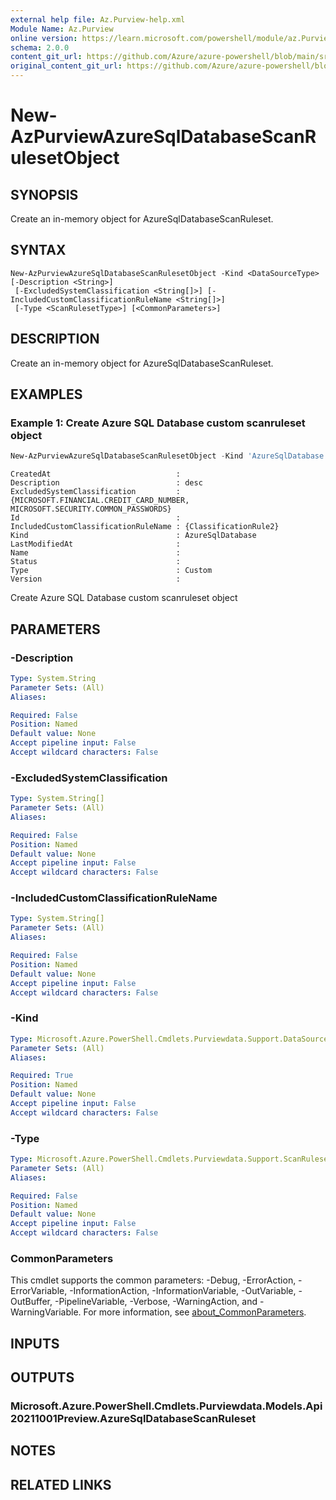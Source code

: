 ```yaml
---
external help file: Az.Purview-help.xml
Module Name: Az.Purview
online version: https://learn.microsoft.com/powershell/module/az.Purview/new-AzPurviewAzureSqlDatabaseScanRulesetObject
schema: 2.0.0
content_git_url: https://github.com/Azure/azure-powershell/blob/main/src/Purview/Purview/help/New-AzPurviewAzureSqlDatabaseScanRulesetObject.md
original_content_git_url: https://github.com/Azure/azure-powershell/blob/main/src/Purview/Purview/help/New-AzPurviewAzureSqlDatabaseScanRulesetObject.md
---
```


# New-AzPurviewAzureSqlDatabaseScanRulesetObject

## SYNOPSIS
Create an in-memory object for AzureSqlDatabaseScanRuleset.

## SYNTAX

```
New-AzPurviewAzureSqlDatabaseScanRulesetObject -Kind <DataSourceType> [-Description <String>]
 [-ExcludedSystemClassification <String[]>] [-IncludedCustomClassificationRuleName <String[]>]
 [-Type <ScanRulesetType>] [<CommonParameters>]
```

## DESCRIPTION
Create an in-memory object for AzureSqlDatabaseScanRuleset.

## EXAMPLES

### Example 1: Create Azure SQL Database custom scanruleset object
```powershell
New-AzPurviewAzureSqlDatabaseScanRulesetObject -Kind 'AzureSqlDatabase' -Description 'desc' -ExcludedSystemClassification @('MICROSOFT.FINANCIAL.CREDIT_CARD_NUMBER','MICROSOFT.SECURITY.COMMON_PASSWORDS') -IncludedCustomClassificationRuleName @('ClassificationRule2') -Type 'Custom'
```

```output
CreatedAt                            :
Description                          : desc
ExcludedSystemClassification         : {MICROSOFT.FINANCIAL.CREDIT_CARD_NUMBER, MICROSOFT.SECURITY.COMMON_PASSWORDS}
Id                                   :
IncludedCustomClassificationRuleName : {ClassificationRule2}
Kind                                 : AzureSqlDatabase
LastModifiedAt                       :
Name                                 :
Status                               :
Type                                 : Custom
Version                              :
```

Create Azure SQL Database custom scanruleset object

## PARAMETERS

### -Description

```yaml
Type: System.String
Parameter Sets: (All)
Aliases:

Required: False
Position: Named
Default value: None
Accept pipeline input: False
Accept wildcard characters: False
```

### -ExcludedSystemClassification

```yaml
Type: System.String[]
Parameter Sets: (All)
Aliases:

Required: False
Position: Named
Default value: None
Accept pipeline input: False
Accept wildcard characters: False
```

### -IncludedCustomClassificationRuleName

```yaml
Type: System.String[]
Parameter Sets: (All)
Aliases:

Required: False
Position: Named
Default value: None
Accept pipeline input: False
Accept wildcard characters: False
```

### -Kind

```yaml
Type: Microsoft.Azure.PowerShell.Cmdlets.Purviewdata.Support.DataSourceType
Parameter Sets: (All)
Aliases:

Required: True
Position: Named
Default value: None
Accept pipeline input: False
Accept wildcard characters: False
```

### -Type

```yaml
Type: Microsoft.Azure.PowerShell.Cmdlets.Purviewdata.Support.ScanRulesetType
Parameter Sets: (All)
Aliases:

Required: False
Position: Named
Default value: None
Accept pipeline input: False
Accept wildcard characters: False
```

### CommonParameters
This cmdlet supports the common parameters: -Debug, -ErrorAction, -ErrorVariable, -InformationAction, -InformationVariable, -OutVariable, -OutBuffer, -PipelineVariable, -Verbose, -WarningAction, and -WarningVariable. For more information, see [about_CommonParameters](http://go.microsoft.com/fwlink/?LinkID=113216).

## INPUTS

## OUTPUTS

### Microsoft.Azure.PowerShell.Cmdlets.Purviewdata.Models.Api20211001Preview.AzureSqlDatabaseScanRuleset

## NOTES

## RELATED LINKS
